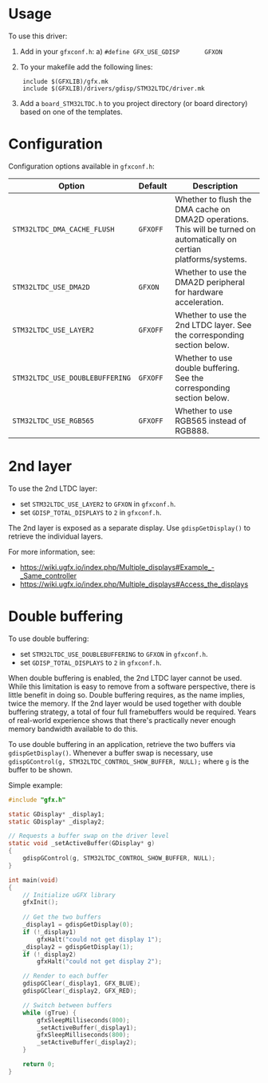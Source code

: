 # Usage
To use this driver:

1. Add in your `gfxconf.h`:
	a) `#define GFX_USE_GDISP		GFXON`

2. To your makefile add the following lines:
```
	include $(GFXLIB)/gfx.mk
	include $(GFXLIB)/drivers/gdisp/STM32LTDC/driver.mk
```

3. Add a `board_STM32LTDC.h` to you project directory (or board directory)
	based on one of the templates.
	
# Configuration
Configuration options available in `gfxconf.h`:

| Option | Default | Description |
| --- | --- | --- |
| `STM32LTDC_DMA_CACHE_FLUSH` | `GFXOFF` | Whether to flush the DMA cache on DMA2D operations. This will be turned on automatically on certian platforms/systems. |
| `STM32LTDC_USE_DMA2D` | `GFXON` | Whether to use the DMA2D peripheral for hardware acceleration. |
| `STM32LTDC_USE_LAYER2` | `GFXOFF` | Whether to use the 2nd LTDC layer. See the corresponding section below. |
| `STM32LTDC_USE_DOUBLEBUFFERING` | `GFXOFF` | Whether to use double buffering. See the corresponding section below. |
| `STM32LTDC_USE_RGB565` | `GFXOFF` | Whether to use RGB565 instead of RGB888. |

# 2nd layer
To use the 2nd LTDC layer:
  - set `STM32LTDC_USE_LAYER2` to `GFXON` in `gfxconf.h`.
  - set `GDISP_TOTAL_DISPLAYS` to `2` in `gfxconf.h`.

The 2nd layer is exposed as a separate display. Use `gdispGetDisplay()` to retrieve the individual layers.

For more information, see:
  - https://wiki.ugfx.io/index.php/Multiple_displays#Example_-_Same_controller
  - https://wiki.ugfx.io/index.php/Multiple_displays#Access_the_displays

# Double buffering
To use double buffering:
  - set `STM32LTDC_USE_DOUBLEBUFFERING` to `GFXON` in `gfxconf.h`.
  - set `GDISP_TOTAL_DISPLAYS` to `2` in `gfxconf.h`.

When double buffering is enabled, the 2nd LTDC layer cannot be used. While this limitation is easy to remove from a software perspective, there is little benefit in doing so. Double buffering requires, as the name implies, twice the memory. If the 2nd layer would be used together with double buffering strategy, a total of four full framebuffers would be required. Years of real-world experience shows that there's practically never enough memory bandwidth available to do this.

To use double buffering in an application, retrieve the two buffers via `gdispGetDisplay()`.
Whenever a buffer swap is necessary, use `gdispGControl(g, STM32LTDC_CONTROL_SHOW_BUFFER, NULL);` where `g` is the buffer to be shown.

Simple example:
```c
#include "gfx.h"

static GDisplay* _display1;
static GDisplay* _display2;

// Requests a buffer swap on the driver level
static void _setActiveBuffer(GDisplay* g)
{
	gdispGControl(g, STM32LTDC_CONTROL_SHOW_BUFFER, NULL);
}

int main(void)
{
	// Initialize uGFX library
	gfxInit();
	
	// Get the two buffers
	_display1 = gdispGetDisplay(0);
	if (!_display1)
		gfxHalt("could not get display 1");
	_display2 = gdispGetDisplay(1);
	if (!_display2)
		gfxHalt("could not get display 2");

	// Render to each buffer
	gdispGClear(_display1, GFX_BLUE);
	gdispGClear(_display2, GFX_RED);

	// Switch between buffers
	while (gTrue) {
		gfxSleepMilliseconds(800);
		_setActiveBuffer(_display1);
		gfxSleepMilliseconds(800);
		_setActiveBuffer(_display2);
	}

	return 0;
}
```
